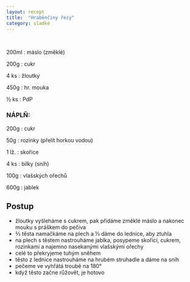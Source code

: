 ```yaml
---
layout: recept
title:  "Hraběnčiny řezy"
category: sladké
---
```


<br>

<div class="ingredience" markdown="1">

200ml
: máslo (změklé)

200g
: cukr

4 ks
: žloutky

450g
: hr. mouka

½ ks
: PdP

### NÁPLŇ:

200g
: cukr

50g
: rozinky (přelít horkou vodou)

1 lž.
: skořice

4 ks
: bílky (sníh)

100g
: vlašských ořechů

600g
: jablek

</div>

## Postup

<div class="postup" markdown="1">  

- žloutky vyšleháme s cukrem, pak přidáme změklé máslo a nakonec mouku s práškem do pečiva
- ⅔ těsta namačkáme na plech a ⅓ dáme do lednice, aby ztuhla
- na plech s těstem nastrouháme jablka, posypeme skořicí, cukrem, rozinkami a najemno nasekanými vlašskými ořechy
- celé to překryjeme tuhým sněhem
- těsto z lednice nastrouháme na hrubém struhadle a dáme na sníh
- pečeme ve vyhřátá troubě na 180°
- když těsto začne růžovět, je hotovo
     
</div>
